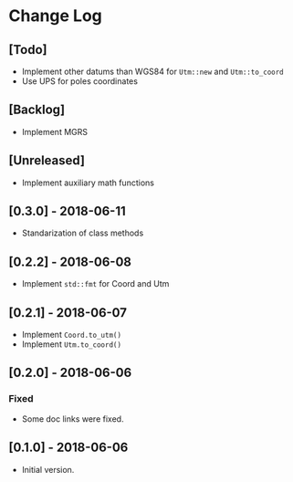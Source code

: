 # Change Log

## [Todo]

* Implement other datums than WGS84 for `Utm::new` and `Utm::to_coord`
* Use UPS for poles coordinates

## [Backlog]

* Implement MGRS

## [Unreleased]

* Implement auxiliary math functions

## [0.3.0] - 2018-06-11

* Standarization of class methods

## [0.2.2] - 2018-06-08

* Implement `std::fmt` for Coord and Utm

## [0.2.1] - 2018-06-07

* Implement `Coord.to_utm()`
* Implement `Utm.to_coord()`

## [0.2.0] - 2018-06-06

### Fixed

* Some doc links were fixed.

## [0.1.0] - 2018-06-06

* Initial version.
